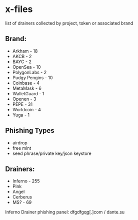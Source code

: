 # x-files
 list of drainers collected by project, token or associated brand

 ## Brand:
 * Arkham - 18
 * AKCB - 2
 * BAYC - 2
 * OpenSea - 10
 * PolygonLabs - 2 
 * Pudgy Pengins - 10
 * Coinbase - 4
 * MetaMask - 6
 * WalletGuard - 1
 * Openen - 3  
 * PEPE - 31
 * Worldcoin - 4 
 * Yuga - 1

 ## Phishing Types
 * airdrop
 * free mint
 * seed phrase/private key/json keystore

 ## Drainers:
 * Inferno - 255
 * Pink
 * Angel
 * Cerberus
 * MS? - 69

 Inferno Drainer phishing panel: dfgdfgqg[.]com / dante.su
